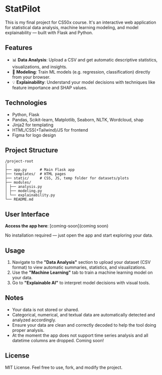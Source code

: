 # StatPilot

This is my final project for CS50x course. It's an interactive web application for statistical data analysis, machine learning modeling, and model explainability — built with Flask and Python.

## Features

- 📊 **Data Analysis**: Upload a CSV and get automatic descriptive statistics, visualizations, and insights.
- 🧠 **Modeling**: Train ML models (e.g. regression, classification) directly from your browser.
- 💡 **Explainability**: Understand your model decisions with techniques like feature importance and SHAP values.

## Technologies

- Python, Flask
- Pandas, Scikit-learn, Matplotlib, Seaborn, NLTK, Wordcloud, shap
- Jinja2 for templating
- HTML/CSS(+Tailwind)/JS for frontend
- Figma for logo design

## Project Structure

```
/project-root
│
├── app.py      # Main Flask app
├── templates/  # HTML pages
├── static/     # CSS, JS, temp folder for datasets/plots
├── modules/ 
│ ├── analysis.py
│ ├── modeling.py
│ └── explainability.py
└── README.md
```

## User Interface

**Access the app here**: [coming-soon](coming soon)

No installation required — just open the app and start exploring your data.

## Usage

1. Navigate to the **"Data Analysis"** section to upload your dataset (CSV format) to view automatic summaries, statistics, and visualizations.
2. Use the **"Machine Learning"** tab to train a machine learning model on your data.
3. Go to **"Explainable AI"** to interpret model decisions with visual tools.

## Notes

- Your data is not stored or shared.
- Categorical, numerical, and textual data are automatically detected and analyzed accordingly.
- Ensure your data are clean and correctly decoded to help the tool doing proper analysis.
- At the moment the app does not support time series analysis and all datetime columns are dropped. Coming soon!

## License

MIT License. Feel free to use, fork, and modify the project.